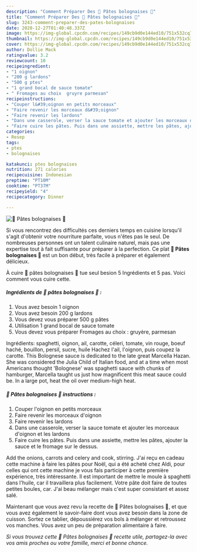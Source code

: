 ```yaml
---
description: "Comment Préparer Des 🍝 Pâtes bolognaises 🍝"
title: "Comment Préparer Des 🍝 Pâtes bolognaises 🍝"
slug: 3243-comment-preparer-des-pates-bolognaises
date: 2020-12-27T01:40:48.337Z
image: https://img-global.cpcdn.com/recipes/149cb9d0e144ed10/751x532cq70/🍝-pates-bolognaises-🍝-photo-principale-de-la-recette.jpg
thumbnail: https://img-global.cpcdn.com/recipes/149cb9d0e144ed10/751x532cq70/🍝-pates-bolognaises-🍝-photo-principale-de-la-recette.jpg
cover: https://img-global.cpcdn.com/recipes/149cb9d0e144ed10/751x532cq70/🍝-pates-bolognaises-🍝-photo-principale-de-la-recette.jpg
author: Dollie Mack
ratingvalue: 3.2
reviewcount: 10
recipeingredient:
- "1 oignon"
- "200 g lardons"
- "500 g ptes"
- "1 grand bocal de sauce tomate"
- " Fromages au choix  gruyre parmesan"
recipeinstructions:
- "Couper l&#39;oignon en petits morceaux"
- "Faire revenir les morceaux d&#39;oignon"
- "Faire revenir les lardons"
- "Dans une casserole, verser la sauce tomate et ajouter les morceaux d&#39;oignon et les lardons"
- "Faire cuire les pâtes. Puis dans une assiette, mettre les pâtes, ajouter la sauce et le fromage sur le dessus."
categories:
- Resep
tags:
- ptes
- bolognaises

katakunci: ptes bolognaises 
nutrition: 271 calories
recipecuisine: Indonesian
preptime: "PT10M"
cooktime: "PT37M"
recipeyield: "4"
recipecategory: Dinner

---
```



![🍝 Pâtes bolognaises 🍝](https://img-global.cpcdn.com/recipes/149cb9d0e144ed10/751x532cq70/🍝-pates-bolognaises-🍝-photo-principale-de-la-recette.jpg)

Si vous rencontrez des difficultés ces derniers temps en cuisine lorsqu'il s'agit d'obtenir votre nourriture parfaite, vous n'êtes pas le seul. De nombreuses personnes ont un talent culinaire naturel, mais pas une expertise tout à fait suffisante pour préparer à la perfection. Ce plat <strong> 🍝 Pâtes bolognaises 🍝 </strong> est un bon début, très facile à préparer et également délicieux.

<!--inarticleads1-->

À cuire 🍝 pâtes bolognaises 🍝 tue seul besion 5 Ingrédients et 5 pas. Voici comment vous cuire cette.

##### Ingrédients de 🍝 pâtes bolognaises 🍝 :

1. Vous avez besoin 1 oignon
1. Vous avez besoin 200 g lardons
1. Vous devez vous préparer 500 g pâtes
1. Utilisation 1 grand bocal de sauce tomate
1. Vous devez vous préparer  Fromages au choix : gruyère, parmesan


Ingrédients: spaghetti, oignon, ail, carotte, céleri, tomate, vin rouge, boeuf haché, bouillon, persil, sucre, huile Hachez l&#39;ail, l&#39;oignon, puis coupez la carotte. This Bolognese sauce is dedicated to the late great Marcella Hazan. She was considered the Julia Child of Italian food, and at a time when most Americans thought &#39;Bolognese&#39; was spaghetti sauce with chunks of hamburger, Marcella taught us just how magnificent this meat sauce could be. In a large pot, heat the oil over medium-high heat. 

<!--inarticleads2-->

##### 🍝 Pâtes bolognaises 🍝 instructions :

1. Couper l&#39;oignon en petits morceaux
1. Faire revenir les morceaux d&#39;oignon
1. Faire revenir les lardons
1. Dans une casserole, verser la sauce tomate et ajouter les morceaux d&#39;oignon et les lardons
1. Faire cuire les pâtes. Puis dans une assiette, mettre les pâtes, ajouter la sauce et le fromage sur le dessus.


Add the onions, carrots and celery and cook, stirring. J&#39;ai reçu en cadeau cette machine à faire les pâtes pour Noël, qui a été acheté chez Aldi, pour celles qui ont cette machine je vous fais participer à cette première expérience, très intéressante. Il est important de mettre le moule à spaghetti dans l&#39;huile, car il travaillera plus facilement. Votre pâte doit faire de toutes petites boules, car. J&#39;ai beau mélanger mais c&#39;est super consistant et assez salé. 

<!--inarticleads1-->

<p>
Maintenant que vous avez revu la recette de 🍝 Pâtes bolognaises 🍝, et que vous avez également le savoir-faire dont vous avez besoin dans la zone de cuisson. Sortez ce tablier, dépoussiérez vos bols à mélanger et retroussez vos manches. Vous avez un peu de préparation alimentaire à faire.
</p>

<p>
<i>Si vous trouvez cette 🍝 Pâtes bolognaises 🍝 recette utile, partagez-la avec vos amis proches ou votre famille, merci et bonne chance.</i>
</p>
